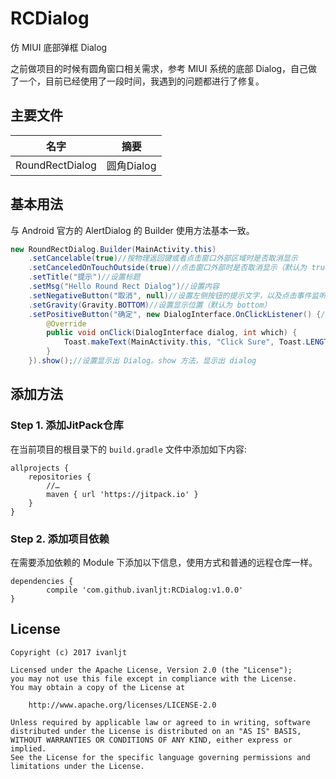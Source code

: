 # RCDialog
仿 MIUI 底部弹框 Dialog

之前做项目的时候有圆角窗口相关需求，参考 MIUI 系统的底部 Dialog，自己做了一个，目前已经使用了一段时间，我遇到的问题都进行了修复。

## 主要文件

| 名字              | 摘要       |
| --------------- | -------- |
| RoundRectDialog | 圆角Dialog |

## 基本用法

与 Android 官方的 AlertDialog 的 Builder 使用方法基本一致。

```java
new RoundRectDialog.Builder(MainActivity.this)
    .setCancelable(true)//按物理返回键或者点击窗口外部区域时是否取消显示
    .setCanceledOnTouchOutside(true)//点击窗口外部时是否取消显示（默认为 true，将它设置为 true 时，会默认将 setCancelable 设置为 true）
    .setTitle("提示")//设置标题
    .setMsg("Hello Round Rect Dialog")//设置内容
    .setNegativeButton("取消", null)//设置左侧按钮的提示文字，以及点击事件监听
    .setGravity(Gravity.BOTTOM)//设置显示位置（默认为 bottom）
    .setPositiveButton("确定", new DialogInterface.OnClickListener() {//设置右侧按钮的提示文字，以及点击事件监听
        @Override
        public void onClick(DialogInterface dialog, int which) {
            Toast.makeText(MainActivity.this, "Click Sure", Toast.LENGTH_SHORT).show();
        }
    }).show();//设置显示出 Dialog。show 方法，显示出 dialog
```

## 添加方法

### Step 1. 添加JitPack仓库

在当前项目的根目录下的 `build.gradle` 文件中添加如下内容:

```
allprojects {
    repositories {
		//…
      	maven { url 'https://jitpack.io' }
    }
}
```

### Step 2. 添加项目依赖

在需要添加依赖的 Module 下添加以下信息，使用方式和普通的远程仓库一样。

```
dependencies {
        compile 'com.github.ivanljt:RCDialog:v1.0.0'
}
```



## License

```
Copyright (c) 2017 ivanljt

Licensed under the Apache License, Version 2.0 (the "License");
you may not use this file except in compliance with the License.
You may obtain a copy of the License at

    http://www.apache.org/licenses/LICENSE-2.0

Unless required by applicable law or agreed to in writing, software
distributed under the License is distributed on an "AS IS" BASIS,
WITHOUT WARRANTIES OR CONDITIONS OF ANY KIND, either express or implied.
See the License for the specific language governing permissions and
limitations under the License.
```

